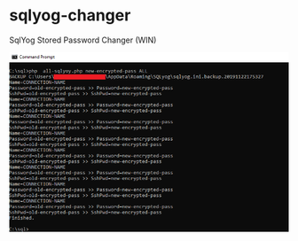 # sqlyog-changer
SqlYog Stored Password Changer (WIN)

![ScreenShot](https://raw.githubusercontent.com/alexconrad/sqlyog-changer/master/md.png)

